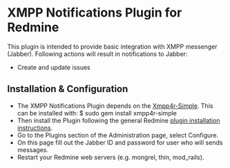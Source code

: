 # XMPP Notifications Plugin for Redmine

This plugin is intended to provide basic integration with XMPP messenger (Jabber).
Following actions will result in notifications to Jabber:

- Create and update issues

## Installation & Configuration

- The XMPP Notifications Plugin depends on the [Xmpp4r-Simple](http://xmpp4r-simple.rubyforge.org/). This can be installed with:
    $ sudo gem install xmpp4r-simple
- Then install the Plugin following the general Redmine [plugin installation instructions](http://www.redmine.org/wiki/redmine/Plugins).
- Go to the Plugins section of the Administration page, select Configure.
- On this page fill out the Jabber ID and password for user who will sends messages.
- Restart your Redmine web servers (e.g. mongrel, thin, mod_rails).